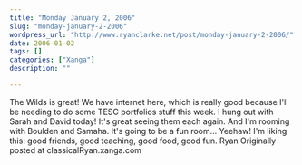 ```yaml
---
title: "Monday January 2, 2006"
slug: "monday-january-2-2006"
wordpress_url: "http://www.ryanclarke.net/post/monday-january-2-2006/"
date: 2006-01-02
tags: []
categories: ["Xanga"]
description: ""

---
```


The Wilds is great!
 We have internet here, which is really good because I'll be needing to do some TESC portfolios stuff this week.
 I hung out with Sarah and David today! It's great seeing them each again. And I'm rooming with Boulden and Samaha. It's going to be a fun room... Yeehaw! I'm liking this: good friends, good teaching, good food, good fun.
 Ryan
Originally posted at classicalRyan.xanga.com
